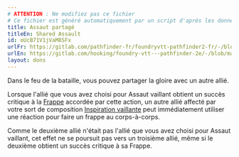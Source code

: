 ```yaml
---
# ATTENTION : Ne modifiez pas ce fichier
# Ce fichier est généré automatiquement par un script d'après les données du module Foundry VTT officiel et de sa traduction
title: Assaut partagé
titleEn: Shared Assault
id: oUcB71V1jVaM8SFx
urlFr: https://gitlab.com/pathfinder-fr/foundryvtt-pathfinder2-fr/-/blob/master/data/feats/oUcB71V1jVaM8SFx.htm
urlEn: https://gitlab.com/hooking/foundry-vtt---pathfinder-2e/-/blob/master/packs/data/feats.db/shared-assault.json
layout: dons
---
```

Dans le feu de la bataille, vous pouvez partager la gloire avec un autre allié.

Lorsque l'allié que vous avez choisi pour Assaut vaillant obtient un succès critique à la [Frappe](../actions/frapper.html) accordée par cette action, un autre allié affecté par votre sort de composition [Inspiration vaillante](../sorts/inspiration-vaillante.html) peut immédiatement utiliser une réaction pour faire un frappe au corps-à-corps.

Comme le deuxième allié n'était pas l'allié que vous avez choisi pour Assaut vaillant, cet effet ne se poursuit pas vers un troisième allié, même si le deuxième obtient un succès critique à sa Frappe.
